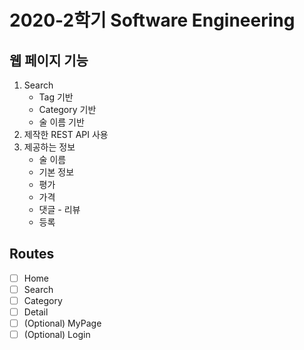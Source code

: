 # 2020-2학기 Software Engineering

## 웹 페이지 기능
1. Search
    - Tag 기반
    - Category 기반
    - 술 이름 기반
2. 제작한 REST API 사용
3. 제공하는 정보
    - 술 이름
    - 기본 정보
    - 평가
    - 가격
    - 댓글 - 리뷰
    - 등록

## Routes
- [ ] Home
- [ ] Search
- [ ] Category
- [ ] Detail
- [ ] (Optional) MyPage
- [ ] (Optional) Login